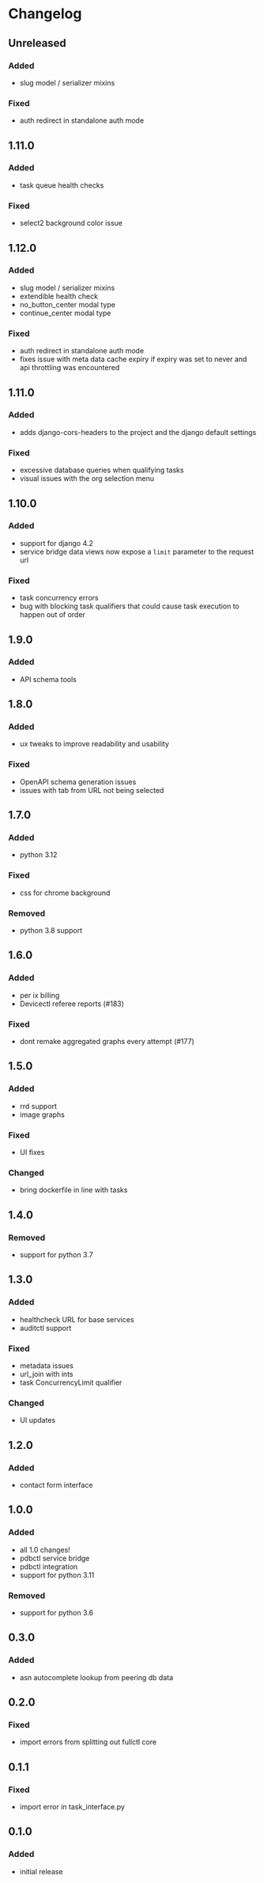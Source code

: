 # Changelog

## Unreleased
### Added
- slug model / serializer mixins
### Fixed
- auth redirect in standalone auth mode


## 1.11.0
### Added
- task queue health checks
### Fixed

- select2 background color issue

## 1.12.0

### Added

- slug model / serializer mixins
- extendible health check
- no_button_center modal type
- continue_center modal type

### Fixed

- auth redirect in standalone auth mode
- fixes issue with meta data cache expiry if expiry was set to never and api throttling was encountered

## 1.11.0

### Added

- adds django-cors-headers to the project and the django default settings

### Fixed

- excessive database queries when qualifying tasks
- visual issues with the org selection menu

## 1.10.0

### Added

- support for django 4.2
- service bridge data views now expose a `limit` parameter to the request url

### Fixed

- task concurrency errors
- bug with blocking task qualifiers that could cause task execution to happen out of order

## 1.9.0

### Added

- API schema tools

## 1.8.0

### Added

- ux tweaks to improve readability and usability

### Fixed

- OpenAPI schema generation issues
- issues with tab from URL not being selected

## 1.7.0

### Added

- python 3.12

### Fixed

- css for chrome background

### Removed

- python 3.8 support

## 1.6.0

### Added

- per ix billing
- Devicectl referee reports (#183)

### Fixed

- dont remake aggregated graphs every attempt (#177)

## 1.5.0

### Added

- rrd support
- image graphs

### Fixed

- UI fixes

### Changed

- bring dockerfile in line with tasks

## 1.4.0

### Removed

- support for python 3.7

## 1.3.0

### Added

- healthcheck URL for base services
- auditctl support

### Fixed

- metadata issues
- url_join with ints
- task ConcurrencyLimit qualifier

### Changed

- UI updates

## 1.2.0

### Added

- contact form interface

## 1.0.0

### Added

- all 1.0 changes!
- pdbctl service bridge
- pdbctl integration
- support for python 3.11

### Removed

- support for python 3.6

## 0.3.0

### Added

- asn autocomplete lookup from peering db data

## 0.2.0

### Fixed

- import errors from splitting out fullctl core

## 0.1.1

### Fixed

- import error in task_interface.py

## 0.1.0

### Added

- initial release
